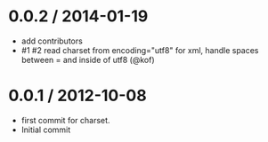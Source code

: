 
0.0.2 / 2014-01-19 
==================

  * add contributors
  * #1 #2 read charset from encoding="utf8" for xml, handle spaces between = and inside of utf8 (@kof)

0.0.1 / 2012-10-08 
==================

  * first commit for charset.
  * Initial commit
